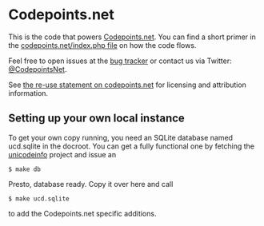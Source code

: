 Codepoints.net
==============

This is the code that powers [Codepoints.net](http://codepoints.net). You can
find a short primer in the
[codepoints.net/index.php file](https://github.com/Boldewyn/Codepoints.net/blob/master/codepoints.net/index.php)
on how the code flows.

Feel free to open issues at the [bug tracker](https://github.com/Boldewyn/Codepoints.net/issues)
or contact us via Twitter: [@CodepointsNet](https://twitter.com/CodepointsNet).

See [the re-use statement on codepoints.net](http://codepoints.net/about#this_site)
for licensing and attribution information.

Setting up your own local instance
----------------------------------

To get your own copy running, you need an SQLite database named ucd.sqlite in
the docroot. You can get a fully functional one by fetching the [unicodeinfo](https://github.com/Boldewyn/unicodeinfo)
project and issue an

    $ make db

Presto, database ready. Copy it over here and call

    $ make ucd.sqlite

to add the Codepoints.net specific additions.

